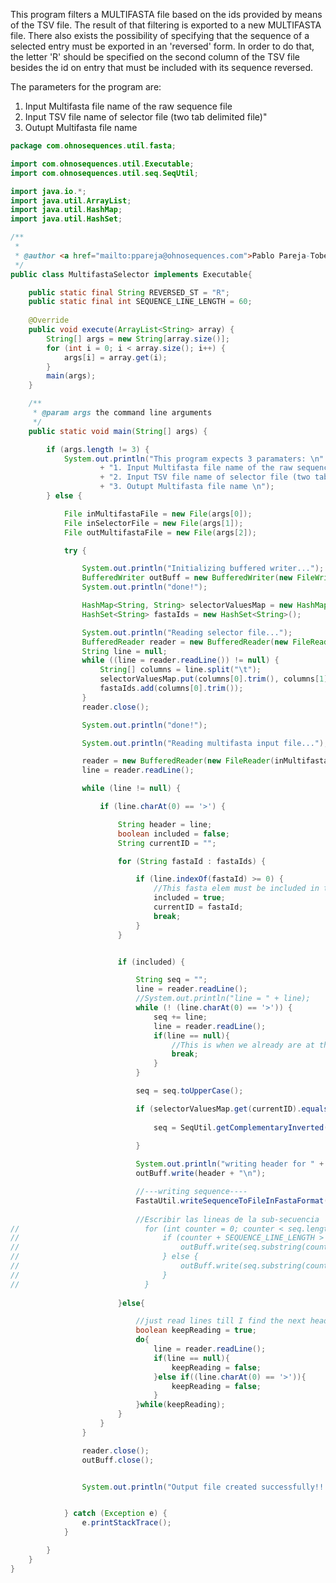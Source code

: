 
This program filters a MULTIFASTA file based on the ids provided by means of the TSV file.
The result of that filtering is exported to a new MULTIFASTA file.
There also exists the possibility of specifying that the sequence of a selected entry must be exported in an 'reversed' form.
In order to do that, the letter 'R' should be specified on the second column of the TSV file besides the id on entry that must be included with its sequence reversed.

The parameters for the program are:

1. Input Multifasta file name of the raw sequence file
2. Input TSV file name of selector file (two tab delimited file)"
3. Outupt Multifasta file name



```java
package com.ohnosequences.util.fasta;

import com.ohnosequences.util.Executable;
import com.ohnosequences.util.seq.SeqUtil;

import java.io.*;
import java.util.ArrayList;
import java.util.HashMap;
import java.util.HashSet;

/**
 *
 * @author <a href="mailto:ppareja@ohnosequences.com">Pablo Pareja-Tobes</a>
 */
public class MultifastaSelector implements Executable{

    public static final String REVERSED_ST = "R";
    public static final int SEQUENCE_LINE_LENGTH = 60;
    
    @Override
    public void execute(ArrayList<String> array) {
        String[] args = new String[array.size()];
        for (int i = 0; i < array.size(); i++) {
            args[i] = array.get(i);
        }
        main(args);
    }

    /**
     * @param args the command line arguments
     */
    public static void main(String[] args) {

        if (args.length != 3) {
            System.out.println("This program expects 3 paramaters: \n"
                    + "1. Input Multifasta file name of the raw sequence file \n"
                    + "2. Input TSV file name of selector file (two tab delimited file) \n"
                    + "3. Outupt Multifasta file name \n");
        } else {

            File inMultifastaFile = new File(args[0]);
            File inSelectorFile = new File(args[1]);
            File outMultifastaFile = new File(args[2]);

            try {

                System.out.println("Initializing buffered writer...");
                BufferedWriter outBuff = new BufferedWriter(new FileWriter(outMultifastaFile));
                System.out.println("done!");

                HashMap<String, String> selectorValuesMap = new HashMap<String, String>();
                HashSet<String> fastaIds = new HashSet<String>();

                System.out.println("Reading selector file...");
                BufferedReader reader = new BufferedReader(new FileReader(inSelectorFile));
                String line = null;
                while ((line = reader.readLine()) != null) {
                    String[] columns = line.split("\t");
                    selectorValuesMap.put(columns[0].trim(), columns[1].trim());
                    fastaIds.add(columns[0].trim());
                }
                reader.close();

                System.out.println("done!");

                System.out.println("Reading multifasta input file...");

                reader = new BufferedReader(new FileReader(inMultifastaFile));
                line = reader.readLine();

                while (line != null) {

                    if (line.charAt(0) == '>') {

                        String header = line;
                        boolean included = false;
                        String currentID = "";

                        for (String fastaId : fastaIds) {

                            if (line.indexOf(fastaId) >= 0) {
                                //This fasta elem must be included in the output                                
                                included = true;
                                currentID = fastaId;
                                break;
                            }
                        }


                        if (included) {

                            String seq = "";
                            line = reader.readLine();
                            //System.out.println("line = " + line);
                            while (! (line.charAt(0) == '>')) {
                                seq += line;
                                line = reader.readLine();
                                if(line == null){
                                    //This is when we already are at the end of the file
                                    break;
                                }
                            }

                            seq = seq.toUpperCase();

                            if (selectorValuesMap.get(currentID).equals(REVERSED_ST)) {
                                
                                seq = SeqUtil.getComplementaryInverted(seq).toUpperCase();
                                
                            }

                            System.out.println("writing header for " + currentID);
                            outBuff.write(header + "\n");

                            //---writing sequence----
                            FastaUtil.writeSequenceToFileInFastaFormat(seq, SEQUENCE_LINE_LENGTH, outBuff);
                            
                            //Escribir las lineas de la sub-secuencia
//                            for (int counter = 0; counter < seq.length(); counter += SEQUENCE_LINE_LENGTH) {
//                                if (counter + SEQUENCE_LINE_LENGTH > seq.length()) {
//                                    outBuff.write(seq.substring(counter, seq.length()) + "\n");
//                                } else {
//                                    outBuff.write(seq.substring(counter, counter + SEQUENCE_LINE_LENGTH) + "\n");
//                                }
//                            }
                            
                        }else{

                            //just read lines till I find the next header
                            boolean keepReading = true;
                            do{
                                line = reader.readLine();
                                if(line == null){
                                    keepReading = false;
                                }else if((line.charAt(0) == '>')){
                                    keepReading = false;
                                }
                            }while(keepReading);
                        }
                    }
                }

                reader.close();
                outBuff.close();


                System.out.println("Output file created successfully!! :D");


            } catch (Exception e) {
                e.printStackTrace();
            }

        }
    }
}

```




[main/java/com/ohnosequences/BioinfoUtil.java]: ../../BioinfoUtil.java.md
[main/java/com/ohnosequences/util/BitOperations.java]: ../BitOperations.java.md
[main/java/com/ohnosequences/util/blast/BlastExporter.java]: ../blast/BlastExporter.java.md
[main/java/com/ohnosequences/util/blast/BlastSubset.java]: ../blast/BlastSubset.java.md
[main/java/com/ohnosequences/util/CodonUtil.java]: ../CodonUtil.java.md
[main/java/com/ohnosequences/util/Entry.java]: ../Entry.java.md
[main/java/com/ohnosequences/util/Executable.java]: ../Executable.java.md
[main/java/com/ohnosequences/util/ExecuteFromFile.java]: ../ExecuteFromFile.java.md
[main/java/com/ohnosequences/util/fasta/FastaSubSeq.java]: FastaSubSeq.java.md
[main/java/com/ohnosequences/util/fasta/FastaUtil.java]: FastaUtil.java.md
[main/java/com/ohnosequences/util/fasta/MultifastaSelector.java]: MultifastaSelector.java.md
[main/java/com/ohnosequences/util/fasta/SearchFastaHeaders.java]: SearchFastaHeaders.java.md
[main/java/com/ohnosequences/util/fasta/SearchFastaSequence.java]: SearchFastaSequence.java.md
[main/java/com/ohnosequences/util/file/FileUtil.java]: ../file/FileUtil.java.md
[main/java/com/ohnosequences/util/file/FnaFileFilter.java]: ../file/FnaFileFilter.java.md
[main/java/com/ohnosequences/util/file/GenomeFilesParser.java]: ../file/GenomeFilesParser.java.md
[main/java/com/ohnosequences/util/file/PttFileFilter.java]: ../file/PttFileFilter.java.md
[main/java/com/ohnosequences/util/file/RntFileFilter.java]: ../file/RntFileFilter.java.md
[main/java/com/ohnosequences/util/genbank/GBCommon.java]: ../genbank/GBCommon.java.md
[main/java/com/ohnosequences/util/gephi/GephiExporter.java]: ../gephi/GephiExporter.java.md
[main/java/com/ohnosequences/util/gephi/GexfToDotExporter.java]: ../gephi/GexfToDotExporter.java.md
[main/java/com/ohnosequences/util/go/GOExporter.java]: ../go/GOExporter.java.md
[main/java/com/ohnosequences/util/model/Feature.java]: ../model/Feature.java.md
[main/java/com/ohnosequences/util/model/Intergenic.java]: ../model/Intergenic.java.md
[main/java/com/ohnosequences/util/model/PalindromicityResult.java]: ../model/PalindromicityResult.java.md
[main/java/com/ohnosequences/util/ncbi/TaxonomyLoader.java]: ../ncbi/TaxonomyLoader.java.md
[main/java/com/ohnosequences/util/oric/OricDataRetriever.java]: ../oric/OricDataRetriever.java.md
[main/java/com/ohnosequences/util/Pair.java]: ../Pair.java.md
[main/java/com/ohnosequences/util/pal/PalindromicityAnalyzer.java]: ../pal/PalindromicityAnalyzer.java.md
[main/java/com/ohnosequences/util/security/MD5.java]: ../security/MD5.java.md
[main/java/com/ohnosequences/util/seq/SeqUtil.java]: ../seq/SeqUtil.java.md
[main/java/com/ohnosequences/util/statistics/StatisticalValues.java]: ../statistics/StatisticalValues.java.md
[main/java/com/ohnosequences/util/uniprot/UniprotProteinRetreiver.java]: ../uniprot/UniprotProteinRetreiver.java.md
[main/java/com/ohnosequences/xml/api/interfaces/IAttribute.java]: ../../xml/api/interfaces/IAttribute.java.md
[main/java/com/ohnosequences/xml/api/interfaces/IElement.java]: ../../xml/api/interfaces/IElement.java.md
[main/java/com/ohnosequences/xml/api/interfaces/INameSpace.java]: ../../xml/api/interfaces/INameSpace.java.md
[main/java/com/ohnosequences/xml/api/interfaces/IXmlThing.java]: ../../xml/api/interfaces/IXmlThing.java.md
[main/java/com/ohnosequences/xml/api/interfaces/package-info.java]: ../../xml/api/interfaces/package-info.java.md
[main/java/com/ohnosequences/xml/api/model/NameSpace.java]: ../../xml/api/model/NameSpace.java.md
[main/java/com/ohnosequences/xml/api/model/package-info.java]: ../../xml/api/model/package-info.java.md
[main/java/com/ohnosequences/xml/api/model/XMLAttribute.java]: ../../xml/api/model/XMLAttribute.java.md
[main/java/com/ohnosequences/xml/api/model/XMLElement.java]: ../../xml/api/model/XMLElement.java.md
[main/java/com/ohnosequences/xml/api/model/XMLElementException.java]: ../../xml/api/model/XMLElementException.java.md
[main/java/com/ohnosequences/xml/api/util/XMLUtil.java]: ../../xml/api/util/XMLUtil.java.md
[main/java/com/ohnosequences/xml/model/Annotation.java]: ../../xml/model/Annotation.java.md
[main/java/com/ohnosequences/xml/model/bio4j/Bio4jNodeIndexXML.java]: ../../xml/model/bio4j/Bio4jNodeIndexXML.java.md
[main/java/com/ohnosequences/xml/model/bio4j/Bio4jNodeXML.java]: ../../xml/model/bio4j/Bio4jNodeXML.java.md
[main/java/com/ohnosequences/xml/model/bio4j/Bio4jPropertyXML.java]: ../../xml/model/bio4j/Bio4jPropertyXML.java.md
[main/java/com/ohnosequences/xml/model/bio4j/Bio4jRelationshipIndexXML.java]: ../../xml/model/bio4j/Bio4jRelationshipIndexXML.java.md
[main/java/com/ohnosequences/xml/model/bio4j/Bio4jRelationshipXML.java]: ../../xml/model/bio4j/Bio4jRelationshipXML.java.md
[main/java/com/ohnosequences/xml/model/bio4j/UniprotDataXML.java]: ../../xml/model/bio4j/UniprotDataXML.java.md
[main/java/com/ohnosequences/xml/model/BlastOutput.java]: ../../xml/model/BlastOutput.java.md
[main/java/com/ohnosequences/xml/model/BlastOutputParam.java]: ../../xml/model/BlastOutputParam.java.md
[main/java/com/ohnosequences/xml/model/Codon.java]: ../../xml/model/Codon.java.md
[main/java/com/ohnosequences/xml/model/ContigXML.java]: ../../xml/model/ContigXML.java.md
[main/java/com/ohnosequences/xml/model/cufflinks/CuffLinksElement.java]: ../../xml/model/cufflinks/CuffLinksElement.java.md
[main/java/com/ohnosequences/xml/model/embl/EmblXML.java]: ../../xml/model/embl/EmblXML.java.md
[main/java/com/ohnosequences/xml/model/Frameshift.java]: ../../xml/model/Frameshift.java.md
[main/java/com/ohnosequences/xml/model/Gap.java]: ../../xml/model/Gap.java.md
[main/java/com/ohnosequences/xml/model/gb/GenBankXML.java]: ../../xml/model/gb/GenBankXML.java.md
[main/java/com/ohnosequences/xml/model/genome/feature/Feature.java]: ../../xml/model/genome/feature/Feature.java.md
[main/java/com/ohnosequences/xml/model/genome/feature/Intergenic.java]: ../../xml/model/genome/feature/Intergenic.java.md
[main/java/com/ohnosequences/xml/model/genome/feature/MisRNA.java]: ../../xml/model/genome/feature/MisRNA.java.md
[main/java/com/ohnosequences/xml/model/genome/feature/ORF.java]: ../../xml/model/genome/feature/ORF.java.md
[main/java/com/ohnosequences/xml/model/genome/feature/RNA.java]: ../../xml/model/genome/feature/RNA.java.md
[main/java/com/ohnosequences/xml/model/genome/feature/RRNA.java]: ../../xml/model/genome/feature/RRNA.java.md
[main/java/com/ohnosequences/xml/model/genome/feature/TRNA.java]: ../../xml/model/genome/feature/TRNA.java.md
[main/java/com/ohnosequences/xml/model/genome/GenomeElement.java]: ../../xml/model/genome/GenomeElement.java.md
[main/java/com/ohnosequences/xml/model/gexf/AttributesXML.java]: ../../xml/model/gexf/AttributesXML.java.md
[main/java/com/ohnosequences/xml/model/gexf/AttributeXML.java]: ../../xml/model/gexf/AttributeXML.java.md
[main/java/com/ohnosequences/xml/model/gexf/AttValuesXML.java]: ../../xml/model/gexf/AttValuesXML.java.md
[main/java/com/ohnosequences/xml/model/gexf/AttValueXML.java]: ../../xml/model/gexf/AttValueXML.java.md
[main/java/com/ohnosequences/xml/model/gexf/EdgesXML.java]: ../../xml/model/gexf/EdgesXML.java.md
[main/java/com/ohnosequences/xml/model/gexf/EdgeXML.java]: ../../xml/model/gexf/EdgeXML.java.md
[main/java/com/ohnosequences/xml/model/gexf/GexfXML.java]: ../../xml/model/gexf/GexfXML.java.md
[main/java/com/ohnosequences/xml/model/gexf/GraphXML.java]: ../../xml/model/gexf/GraphXML.java.md
[main/java/com/ohnosequences/xml/model/gexf/NodesXML.java]: ../../xml/model/gexf/NodesXML.java.md
[main/java/com/ohnosequences/xml/model/gexf/NodeXML.java]: ../../xml/model/gexf/NodeXML.java.md
[main/java/com/ohnosequences/xml/model/gexf/SpellsXML.java]: ../../xml/model/gexf/SpellsXML.java.md
[main/java/com/ohnosequences/xml/model/gexf/SpellXML.java]: ../../xml/model/gexf/SpellXML.java.md
[main/java/com/ohnosequences/xml/model/gexf/viz/VizColorXML.java]: ../../xml/model/gexf/viz/VizColorXML.java.md
[main/java/com/ohnosequences/xml/model/gexf/viz/VizPositionXML.java]: ../../xml/model/gexf/viz/VizPositionXML.java.md
[main/java/com/ohnosequences/xml/model/gexf/viz/VizSizeXML.java]: ../../xml/model/gexf/viz/VizSizeXML.java.md
[main/java/com/ohnosequences/xml/model/go/GoAnnotationXML.java]: ../../xml/model/go/GoAnnotationXML.java.md
[main/java/com/ohnosequences/xml/model/go/GOSlimXML.java]: ../../xml/model/go/GOSlimXML.java.md
[main/java/com/ohnosequences/xml/model/go/GoTermXML.java]: ../../xml/model/go/GoTermXML.java.md
[main/java/com/ohnosequences/xml/model/go/SlimSetXML.java]: ../../xml/model/go/SlimSetXML.java.md
[main/java/com/ohnosequences/xml/model/graphml/DataXML.java]: ../../xml/model/graphml/DataXML.java.md
[main/java/com/ohnosequences/xml/model/graphml/EdgeXML.java]: ../../xml/model/graphml/EdgeXML.java.md
[main/java/com/ohnosequences/xml/model/graphml/GraphmlXML.java]: ../../xml/model/graphml/GraphmlXML.java.md
[main/java/com/ohnosequences/xml/model/graphml/GraphXML.java]: ../../xml/model/graphml/GraphXML.java.md
[main/java/com/ohnosequences/xml/model/graphml/KeyXML.java]: ../../xml/model/graphml/KeyXML.java.md
[main/java/com/ohnosequences/xml/model/graphml/NodeXML.java]: ../../xml/model/graphml/NodeXML.java.md
[main/java/com/ohnosequences/xml/model/Hit.java]: ../../xml/model/Hit.java.md
[main/java/com/ohnosequences/xml/model/Hsp.java]: ../../xml/model/Hsp.java.md
[main/java/com/ohnosequences/xml/model/HspSet.java]: ../../xml/model/HspSet.java.md
[main/java/com/ohnosequences/xml/model/Iteration.java]: ../../xml/model/Iteration.java.md
[main/java/com/ohnosequences/xml/model/logs/LogRecordXML.java]: ../../xml/model/logs/LogRecordXML.java.md
[main/java/com/ohnosequences/xml/model/metagenomics/ReadResultXML.java]: ../../xml/model/metagenomics/ReadResultXML.java.md
[main/java/com/ohnosequences/xml/model/metagenomics/ReadXML.java]: ../../xml/model/metagenomics/ReadXML.java.md
[main/java/com/ohnosequences/xml/model/metagenomics/SampleXML.java]: ../../xml/model/metagenomics/SampleXML.java.md
[main/java/com/ohnosequences/xml/model/MetagenomicsDataXML.java]: ../../xml/model/MetagenomicsDataXML.java.md
[main/java/com/ohnosequences/xml/model/mg7/MG7DataXML.java]: ../../xml/model/mg7/MG7DataXML.java.md
[main/java/com/ohnosequences/xml/model/mg7/ReadResultXML.java]: ../../xml/model/mg7/ReadResultXML.java.md
[main/java/com/ohnosequences/xml/model/mg7/SampleXML.java]: ../../xml/model/mg7/SampleXML.java.md
[main/java/com/ohnosequences/xml/model/ncbi/NCBITaxonomyNodeXML.java]: ../../xml/model/ncbi/NCBITaxonomyNodeXML.java.md
[main/java/com/ohnosequences/xml/model/oric/Oric.java]: ../../xml/model/oric/Oric.java.md
[main/java/com/ohnosequences/xml/model/Overlap.java]: ../../xml/model/Overlap.java.md
[main/java/com/ohnosequences/xml/model/pal/PalindromicityResultXML.java]: ../../xml/model/pal/PalindromicityResultXML.java.md
[main/java/com/ohnosequences/xml/model/pg/Primer.java]: ../../xml/model/pg/Primer.java.md
[main/java/com/ohnosequences/xml/model/PredictedGene.java]: ../../xml/model/PredictedGene.java.md
[main/java/com/ohnosequences/xml/model/PredictedGenes.java]: ../../xml/model/PredictedGenes.java.md
[main/java/com/ohnosequences/xml/model/PredictedRna.java]: ../../xml/model/PredictedRna.java.md
[main/java/com/ohnosequences/xml/model/PredictedRnas.java]: ../../xml/model/PredictedRnas.java.md
[main/java/com/ohnosequences/xml/model/uniprot/ArticleXML.java]: ../../xml/model/uniprot/ArticleXML.java.md
[main/java/com/ohnosequences/xml/model/uniprot/CommentXML.java]: ../../xml/model/uniprot/CommentXML.java.md
[main/java/com/ohnosequences/xml/model/uniprot/FeatureXML.java]: ../../xml/model/uniprot/FeatureXML.java.md
[main/java/com/ohnosequences/xml/model/uniprot/InterproXML.java]: ../../xml/model/uniprot/InterproXML.java.md
[main/java/com/ohnosequences/xml/model/uniprot/IsoformXML.java]: ../../xml/model/uniprot/IsoformXML.java.md
[main/java/com/ohnosequences/xml/model/uniprot/KeywordXML.java]: ../../xml/model/uniprot/KeywordXML.java.md
[main/java/com/ohnosequences/xml/model/uniprot/ProteinXML.java]: ../../xml/model/uniprot/ProteinXML.java.md
[main/java/com/ohnosequences/xml/model/uniprot/SubcellularLocationXML.java]: ../../xml/model/uniprot/SubcellularLocationXML.java.md
[main/java/com/ohnosequences/xml/model/util/Argument.java]: ../../xml/model/util/Argument.java.md
[main/java/com/ohnosequences/xml/model/util/Arguments.java]: ../../xml/model/util/Arguments.java.md
[main/java/com/ohnosequences/xml/model/util/Error.java]: ../../xml/model/util/Error.java.md
[main/java/com/ohnosequences/xml/model/util/Execution.java]: ../../xml/model/util/Execution.java.md
[main/java/com/ohnosequences/xml/model/util/FlexXMLWrapperClassCreator.java]: ../../xml/model/util/FlexXMLWrapperClassCreator.java.md
[main/java/com/ohnosequences/xml/model/util/ScheduledExecutions.java]: ../../xml/model/util/ScheduledExecutions.java.md
[main/java/com/ohnosequences/xml/model/util/XMLWrapperClass.java]: ../../xml/model/util/XMLWrapperClass.java.md
[main/java/com/ohnosequences/xml/model/util/XMLWrapperClassCreator.java]: ../../xml/model/util/XMLWrapperClassCreator.java.md
[main/java/com/ohnosequences/xml/model/wip/Region.java]: ../../xml/model/wip/Region.java.md
[main/java/com/ohnosequences/xml/model/wip/WipPosition.java]: ../../xml/model/wip/WipPosition.java.md
[main/java/com/ohnosequences/xml/model/wip/WipResult.java]: ../../xml/model/wip/WipResult.java.md